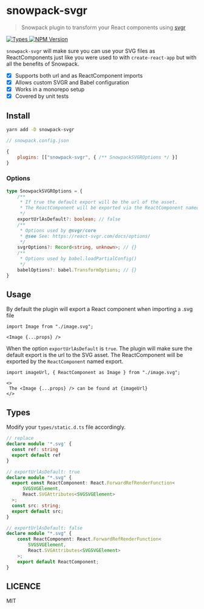 # snowpack-svgr

> Snowpack plugin to transform your React components using [svgr](https://github.com/gregberge/svgr)


<p>
  <a aria-label="Types" href="https://www.npmjs.com/package/snowpack-svgr">
    <img alt="Types" src="https://img.shields.io/npm/types/snowpack-svgr?style=for-the-badge&labelColor=24292e">
  </a>
  <a aria-label="NPM version" href="https://www.npmjs.com/package/snowpack-svgr">
    <img alt="NPM Version" src="https://img.shields.io/npm/v/snowpack-svgr?style=for-the-badge&labelColor=24292e">
  </a>
</p>

`snowpack-svgr` will make sure you can use your SVG files as ReactComponents just like you were used to with `create-react-app` but with all the benefits of Snowpack.

- [x] Supports both url and as ReactComponent imports
- [x] Allows custom SVGR and Babel configuration
- [x] Works in a monorepo setup
- [x] Covered by unit tests

## Install

```sh
yarn add -D snowpack-svgr
```

```js
// snowpack.config.json

{
    plugins: [["snowpack-svgr", { /** SnowpackSVGROptions */ }]
}
```

### Options
```ts
type SnowpackSVGROptions = {
    /**
     * If true the default export will be the url of the asset.
     * The ReactComponent will be exported via the ReactComponent named export
     */
    exportUrlAsDefault?: boolean; // false
    /**
     * Options used by @svgr/core
     * @see See: https://react-svgr.com/docs/options/
     */
    svgrOptions?: Record<string, unknown>; // {}
    /**
     * Options used by babel.loadPartialConfig()
     */
    babelOptions?: babel.TransformOptions; // {}
}
```

## Usage

By default the plugin will export a React component when importing a .svg file

```tsx
import Image from "./image.svg";

<Image {...props} />
```

When the option `exportUrlAsDefault` is `true`. The plugin will make sure the default export is the url to the SVG asset. The ReactComponent will be exported by the `ReactComponent` named export.

```tsx
import imageUrl, { ReactComponent as Image } from "./image.svg";

<>
 The <Image {...props} /> can be found at {imageUrl}
</>
```

## Types

Modify your `types/static.d.ts` file accordingly.

```ts
// replace
declare module '*.svg' {
  const ref: string
  export default ref
}

// exportUrlAsDefault: true
declare module "*.svg" {
  export const ReactComponent: React.ForwardRefRenderFunction<
      SVGSVGElement,
      React.SVGAttributes<SVGSVGElement>
  >;
  const src: string;
  export default src;
}

// exportUrlAsDefault: false
declare module "*.svg" {
    const ReactComponent: React.ForwardRefRenderFunction<
        SVGSVGElement,
        React.SVGAttributes<SVGSVGElement>
    >;
    export default ReactComponent;
}
```

## LICENCE

MIT
